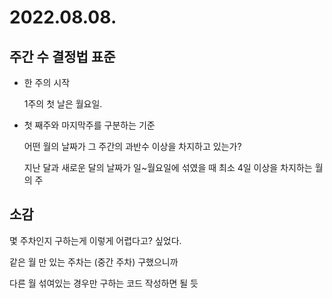 # 2022.08.08.

## 주간 수 결정법 표준

* 한 주의 시작

  1주의 첫 날은 월요일.


* 첫 째주와 마지막주를 구분하는 기준

  어떤 월의 날짜가 그 주간의 과반수 이상을 차지하고 있는가?

  지난 달과 새로운 달의 날짜가 일~월요일에 섞였을 때 최소 4일 이상을 차지하는 월의 주

## 소감

몇 주차인지 구하는게 이렇게 어렵다고? 싶었다.

같은 월 만 있는 주차는 (중간 주차) 구했으니까

다른 월 섞여있는 경우만 구하는 코드 작성하면 될 듯


